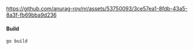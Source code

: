 https://github.com/anurag-roy/nr/assets/53750093/3ce57ea1-8fdb-43a5-8a3f-fb69bba9d236

#### Build

```
go build
```
